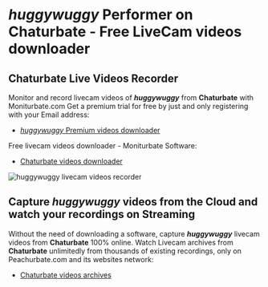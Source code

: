 # _huggywuggy_ Performer on Chaturbate - Free LiveCam videos downloader

## Chaturbate Live Videos Recorder

Monitor and record livecam videos of **_huggywuggy_** from **Chaturbate** with Moniturbate.com
Get a premium trial for free by just and only registering with your Email address:
* [_huggywuggy_ Premium videos downloader](https://moniturbate.com/request-demo-licence-key.html)

Free livecam videos downloader - Moniturbate Software:
* [Chaturbate videos downloader](https://moniturbate.com/moniturbate-download-software.html)

![_huggywuggy_ livecam videos recorder](https://peachurnet.com/templates/moniturbate-software.png)


## Capture _huggywuggy_ videos from the Cloud and watch your recordings on Streaming

Without the need of downloading a software, capture **_huggywuggy_** livecam videos from **Chaturbate** 100% online.
Watch Livecam archives from **Chaturbate** unlimitedly from thousands of existing recordings, only on Peachurbate.com and its websites network:
* [Chaturbate videos archives](https://peachurnet.com/)